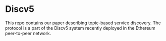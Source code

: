 # Discv5

This repo contains our paper describing topic-based service discovery. The protocol is a part of the Discv5 system recently deployed in the Ethereum peer-to-peer network.

